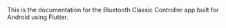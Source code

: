 This is the documentation for the Bluetooth Classic Controller app built for Android using Flutter.

